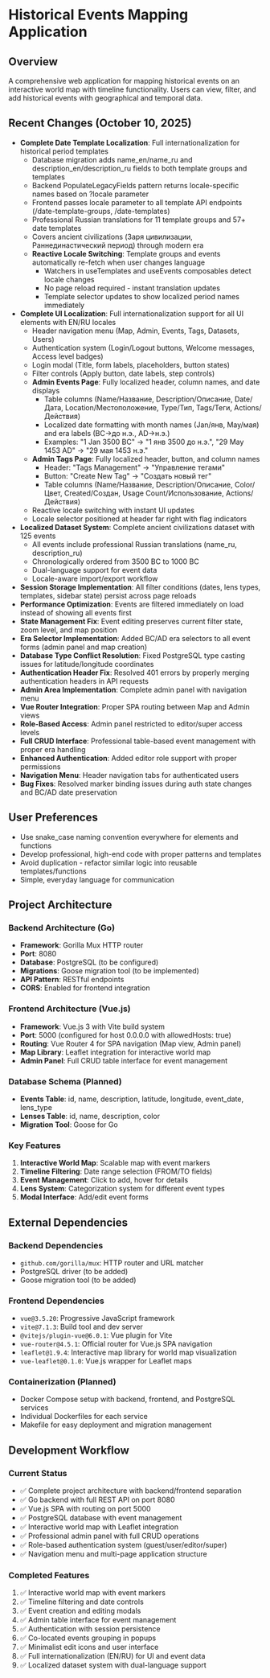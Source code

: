 # Historical Events Mapping Application

## Overview

A comprehensive web application for mapping historical events on an interactive world map with timeline functionality. Users can view, filter, and add historical events with geographical and temporal data.

## Recent Changes (October 10, 2025)

- **Complete Date Template Localization**: Full internationalization for historical period templates
  - Database migration adds name_en/name_ru and description_en/description_ru fields to both template groups and templates
  - Backend PopulateLegacyFields pattern returns locale-specific names based on ?locale parameter
  - Frontend passes locale parameter to all template API endpoints (/date-template-groups, /date-templates)
  - Professional Russian translations for 11 template groups and 57+ date templates
  - Covers ancient civilizations (Заря цивилизации, Раннединастический период) through modern era
  - **Reactive Locale Switching**: Template groups and events automatically re-fetch when user changes language
    - Watchers in useTemplates and useEvents composables detect locale changes
    - No page reload required - instant translation updates
    - Template selector updates to show localized period names immediately
- **Complete UI Localization**: Full internationalization support for all UI elements with EN/RU locales
  - Header navigation menu (Map, Admin, Events, Tags, Datasets, Users)
  - Authentication system (Login/Logout buttons, Welcome messages, Access level badges)
  - Login modal (Title, form labels, placeholders, button states)
  - Filter controls (Apply button, date labels, step controls)
  - **Admin Events Page**: Fully localized header, column names, and date displays
    - Table columns (Name/Название, Description/Описание, Date/Дата, Location/Местоположение, Type/Тип, Tags/Теги, Actions/Действия)
    - Localized date formatting with month names (Jan/янв, May/мая) and era labels (BC→до н.э., AD→н.э.)
    - Examples: "1 Jan 3500 BC" → "1 янв 3500 до н.э.", "29 May 1453 AD" → "29 мая 1453 н.э."
  - **Admin Tags Page**: Fully localized header, button, and column names
    - Header: "Tags Management" → "Управление тегами"
    - Button: "Create New Tag" → "Создать новый тег"
    - Table columns (Name/Название, Description/Описание, Color/Цвет, Created/Создан, Usage Count/Использование, Actions/Действия)
  - Reactive locale switching with instant UI updates
  - Locale selector positioned at header far right with flag indicators
- **Localized Dataset System**: Complete ancient civilizations dataset with 125 events
  - All events include professional Russian translations (name_ru, description_ru)
  - Chronologically ordered from 3500 BC to 1000 BC
  - Dual-language support for event data
  - Locale-aware import/export workflow
- **Session Storage Implementation**: All filter conditions (dates, lens types, templates, sidebar state) persist across page reloads
- **Performance Optimization**: Events are filtered immediately on load instead of showing all events first 
- **State Management Fix**: Event editing preserves current filter state, zoom level, and map position
- **Era Selector Implementation**: Added BC/AD era selectors to all event forms (admin panel and map creation)
- **Database Type Conflict Resolution**: Fixed PostgreSQL type casting issues for latitude/longitude coordinates
- **Authentication Header Fix**: Resolved 401 errors by properly merging authentication headers in API requests
- **Admin Area Implementation**: Complete admin panel with navigation menu
- **Vue Router Integration**: Proper SPA routing between Map and Admin views  
- **Role-Based Access**: Admin panel restricted to editor/super access levels
- **Full CRUD Interface**: Professional table-based event management with proper era handling
- **Enhanced Authentication**: Added editor role support with proper permissions
- **Navigation Menu**: Header navigation tabs for authenticated users
- **Bug Fixes**: Resolved marker binding issues during auth state changes and BC/AD date preservation

## User Preferences

- Use snake_case naming convention everywhere for elements and functions
- Develop professional, high-end code with proper patterns and templates
- Avoid duplication - refactor similar logic into reusable templates/functions
- Simple, everyday language for communication

## Project Architecture

### Backend Architecture (Go)
- **Framework**: Gorilla Mux HTTP router
- **Port**: 8080
- **Database**: PostgreSQL (to be configured)
- **Migrations**: Goose migration tool (to be implemented)
- **API Pattern**: RESTful endpoints
- **CORS**: Enabled for frontend integration

### Frontend Architecture (Vue.js)
- **Framework**: Vue.js 3 with Vite build system
- **Port**: 5000 (configured for host 0.0.0.0 with allowedHosts: true)
- **Routing**: Vue Router 4 for SPA navigation (Map view, Admin panel)
- **Map Library**: Leaflet integration for interactive world map
- **Admin Panel**: Full CRUD table interface for event management

### Database Schema (Planned)
- **Events Table**: id, name, description, latitude, longitude, event_date, lens_type
- **Lenses Table**: id, name, description, color
- **Migration Tool**: Goose for Go

### Key Features
1. **Interactive World Map**: Scalable map with event markers
2. **Timeline Filtering**: Date range selection (FROM/TO fields)
3. **Event Management**: Click to add, hover for details
4. **Lens System**: Categorization system for different event types
5. **Modal Interface**: Add/edit event forms

## External Dependencies

### Backend Dependencies
- `github.com/gorilla/mux`: HTTP router and URL matcher
- PostgreSQL driver (to be added)
- Goose migration tool (to be added)

### Frontend Dependencies
- `vue@3.5.20`: Progressive JavaScript framework
- `vite@7.1.3`: Build tool and dev server
- `@vitejs/plugin-vue@6.0.1`: Vue plugin for Vite
- `vue-router@4.5.1`: Official router for Vue.js SPA navigation
- `leaflet@1.9.4`: Interactive map library for world map visualization
- `vue-leaflet@0.1.0`: Vue.js wrapper for Leaflet maps

### Containerization (Planned)
- Docker Compose setup with backend, frontend, and PostgreSQL services
- Individual Dockerfiles for each service
- Makefile for easy deployment and migration management

## Development Workflow

### Current Status
- ✅ Complete project architecture with backend/frontend separation
- ✅ Go backend with full REST API on port 8080
- ✅ Vue.js SPA with routing on port 5000
- ✅ PostgreSQL database with event management
- ✅ Interactive world map with Leaflet integration
- ✅ Professional admin panel with full CRUD operations
- ✅ Role-based authentication system (guest/user/editor/super)
- ✅ Navigation menu and multi-page application structure

### Completed Features
1. ✅ Interactive world map with event markers
2. ✅ Timeline filtering and date controls  
3. ✅ Event creation and editing modals
4. ✅ Admin table interface for event management
5. ✅ Authentication with session persistence
6. ✅ Co-located events grouping in popups
7. ✅ Minimalist edit icons and user interface
8. ✅ Full internationalization (EN/RU) for UI and event data
9. ✅ Localized dataset system with dual-language support